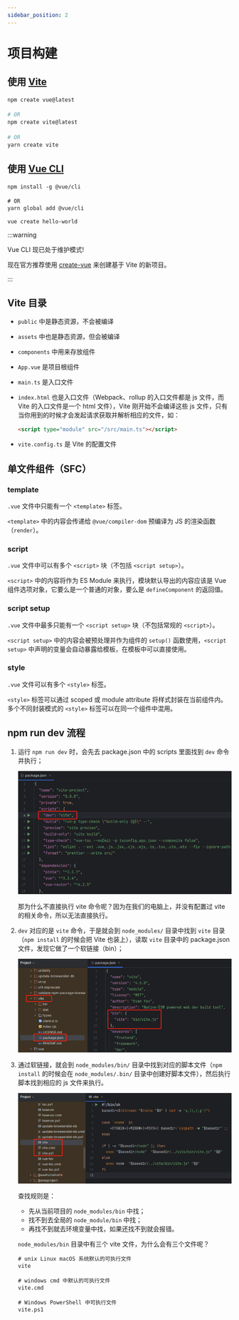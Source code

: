 ```yaml
---
sidebar_position: 2
---
```


# 项目构建

## 使用 [Vite](https://cn.vitejs.dev/)

```bash
npm create vue@latest

# OR
npm create vite@latest

# OR
yarn create vite
```

## 使用 [Vue CLI](https://cli.vuejs.org/zh/)

```shell title="安装"
npm install -g @vue/cli

# OR
yarn global add @vue/cli
```

```shell title="创建项目"
vue create hello-world
```

:::warning

Vue CLI 现已处于维护模式!

现在官方推荐使用 [create-vue](https://github.com/vuejs/create-vue) 来创建基于 Vite 的新项目。

:::

## Vite 目录

- `public` 中是静态资源，不会被编译
- `assets` 中也是静态资源，但会被编译
- `components` 中用来存放组件
- `App.vue` 是项目根组件
- `main.ts` 是入口文件
- `index.html` 也是入口文件（Webpack、rollup 的入口文件都是 js 文件，而 Vite 的入口文件是一个 html 文件），Vite 刚开始不会编译这些 js 文件，只有当你用到的时候才会发起请求获取并解析相应的文件，如：

  ```html title="index.html"
  <script type="module" src="/src/main.ts"></script>
  ```
  
- `vite.config.ts` 是 Vite 的配置文件

## 单文件组件（SFC）

### template

`.vue` 文件中只能有一个 `<template>` 标签。

`<template>` 中的内容会传递给 `@vue/compiler-dom` 预编译为 JS 的渲染函数（`render`）。

### script

`.vue` 文件中可以有多个 `<script>` 块（不包括 `<script setup>`）。

`<script>` 中的内容将作为 ES Module 来执行，模块默认导出的内容应该是 Vue 组件选项对象，它要么是一个普通的对象，要么是 `defineComponent` 的返回值。

### script setup

`.vue` 文件中最多只能有一个 `<script setup>` 块（不包括常规的 `<script>`）。

`<script setup>` 中的内容会被预处理并作为组件的 `setup()` 函数使用，`<script setup>` 中声明的变量会自动暴露给模板，在模板中可以直接使用。

### style

`.vue` 文件可以有多个 `<style>` 标签。

`<style>` 标签可以通过 scoped 或 module attribute 将样式封装在当前组件内。多个不同封装模式的 `<style>` 标签可以在同一个组件中混用。

## npm run dev 流程

1. 运行 `npm run dev` 时，会先去 package.json 中的 scripts 里面找到 `dev` 命令并执行；

    ![img_1.png](img_1.png)

    那为什么不直接执行 vite 命令呢？因为在我们的电脑上，并没有配置过 vite 的相关命令，所以无法直接执行。

2. `dev` 对应的是 `vite` 命令，于是就会到 `node_modules/` 目录中找到 `vite` 目录（`npm install` 的时候会把 Vite 也装上），读取 `vite` 目录中的 package.json 文件，发现它做了一个软链接（bin）；

    ![img_2.png](img_2.png)

3. 通过软链接，就会到 `node_modules/bin/` 目录中找到对应的脚本文件（`npm install` 的时候会在 `node_modules/.bin/` 目录中创建好脚本文件），然后执行脚本找到相应的 js 文件来执行。

    ![img_3.png](img_3.png)

    查找规则是：
   - 先从当前项目的 `node_modules/bin` 中找；
   - 找不到去全局的 `node_module/bin` 中找；
   - 再找不到就去环境变量中找，如果还找不到就会报错。

    `node_modules/bin` 目录中有三个 vite 文件，为什么会有三个文件呢？

    ```shell
    # unix Linux macOS 系统默认的可执行文件
    vite
  
    # windows cmd 中默认的可执行文件
    vite.cmd
  
    # Windows PowerShell 中可执行文件
    vite.ps1
    ```
